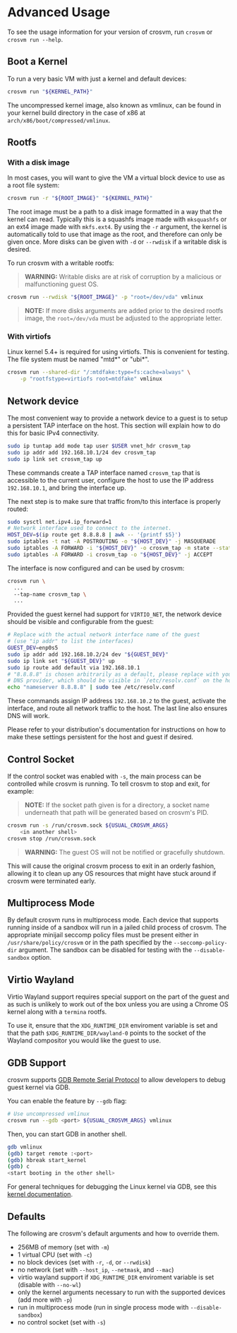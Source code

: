 # Advanced Usage

To see the usage information for your version of crosvm, run `crosvm` or `crosvm run --help`.

## Boot a Kernel

To run a very basic VM with just a kernel and default devices:

```sh
crosvm run "${KERNEL_PATH}"
```

The uncompressed kernel image, also known as vmlinux, can be found in your kernel build directory in
the case of x86 at `arch/x86/boot/compressed/vmlinux`.

## Rootfs

### With a disk image

In most cases, you will want to give the VM a virtual block device to use as a root file system:

```sh
crosvm run -r "${ROOT_IMAGE}" "${KERNEL_PATH}"
```

The root image must be a path to a disk image formatted in a way that the kernel can read. Typically
this is a squashfs image made with `mksquashfs` or an ext4 image made with `mkfs.ext4`. By using the
`-r` argument, the kernel is automatically told to use that image as the root, and therefore can
only be given once. More disks can be given with `-d` or `--rwdisk` if a writable disk is desired.

To run crosvm with a writable rootfs:

> **WARNING:** Writable disks are at risk of corruption by a malicious or malfunctioning guest OS.

```sh
crosvm run --rwdisk "${ROOT_IMAGE}" -p "root=/dev/vda" vmlinux
```

> **NOTE:** If more disks arguments are added prior to the desired rootfs image, the `root=/dev/vda`
> must be adjusted to the appropriate letter.

### With virtiofs

Linux kernel 5.4+ is required for using virtiofs. This is convenient for testing. The file system
must be named "mtd\*" or "ubi\*".

```sh
crosvm run --shared-dir "/:mtdfake:type=fs:cache=always" \
    -p "rootfstype=virtiofs root=mtdfake" vmlinux
```

## Network device

The most convenient way to provide a network device to a guest is to setup a persistent TAP
interface on the host. This section will explain how to do this for basic IPv4 connectivity.

```sh
sudo ip tuntap add mode tap user $USER vnet_hdr crosvm_tap
sudo ip addr add 192.168.10.1/24 dev crosvm_tap
sudo ip link set crosvm_tap up
```

These commands create a TAP interface named `crosvm_tap` that is accessible to the current user,
configure the host to use the IP address `192.168.10.1`, and bring the interface up.

The next step is to make sure that traffic from/to this interface is properly routed:

```sh
sudo sysctl net.ipv4.ip_forward=1
# Network interface used to connect to the internet.
HOST_DEV=$(ip route get 8.8.8.8 | awk -- '{printf $5}')
sudo iptables -t nat -A POSTROUTING -o "${HOST_DEV}" -j MASQUERADE
sudo iptables -A FORWARD -i "${HOST_DEV}" -o crosvm_tap -m state --state RELATED,ESTABLISHED -j ACCEPT
sudo iptables -A FORWARD -i crosvm_tap -o "${HOST_DEV}" -j ACCEPT
```

The interface is now configured and can be used by crosvm:

```sh
crosvm run \
  ...
  --tap-name crosvm_tap \
  ...
```

Provided the guest kernel had support for `VIRTIO_NET`, the network device should be visible and
configurable from the guest:

```sh
# Replace with the actual network interface name of the guest
# (use "ip addr" to list the interfaces)
GUEST_DEV=enp0s5
sudo ip addr add 192.168.10.2/24 dev "${GUEST_DEV}"
sudo ip link set "${GUEST_DEV}" up
sudo ip route add default via 192.168.10.1
# "8.8.8.8" is chosen arbitrarily as a default, please replace with your local (or preferred global)
# DNS provider, which should be visible in `/etc/resolv.conf` on the host.
echo "nameserver 8.8.8.8" | sudo tee /etc/resolv.conf
```

These commands assign IP address `192.168.10.2` to the guest, activate the interface, and route all
network traffic to the host. The last line also ensures DNS will work.

Please refer to your distribution's documentation for instructions on how to make these settings
persistent for the host and guest if desired.

## Control Socket

If the control socket was enabled with `-s`, the main process can be controlled while crosvm is
running. To tell crosvm to stop and exit, for example:

> **NOTE:** If the socket path given is for a directory, a socket name underneath that path will be
> generated based on crosvm's PID.

```sh
crosvm run -s /run/crosvm.sock ${USUAL_CROSVM_ARGS}
    <in another shell>
crosvm stop /run/crosvm.sock
```

> **WARNING:** The guest OS will not be notified or gracefully shutdown.

This will cause the original crosvm process to exit in an orderly fashion, allowing it to clean up
any OS resources that might have stuck around if crosvm were terminated early.

## Multiprocess Mode

By default crosvm runs in multiprocess mode. Each device that supports running inside of a sandbox
will run in a jailed child process of crosvm. The appropriate minijail seccomp policy files must be
present either in `/usr/share/policy/crosvm` or in the path specified by the `--seccomp-policy-dir`
argument. The sandbox can be disabled for testing with the `--disable-sandbox` option.

## Virtio Wayland

Virtio Wayland support requires special support on the part of the guest and as such is unlikely to
work out of the box unless you are using a Chrome OS kernel along with a `termina` rootfs.

To use it, ensure that the `XDG_RUNTIME_DIR` enviroment variable is set and that the path
`$XDG_RUNTIME_DIR/wayland-0` points to the socket of the Wayland compositor you would like the guest
to use.

## GDB Support

crosvm supports [GDB Remote Serial Protocol] to allow developers to debug guest kernel via GDB.

You can enable the feature by `--gdb` flag:

```sh
# Use uncompressed vmlinux
crosvm run --gdb <port> ${USUAL_CROSVM_ARGS} vmlinux
```

Then, you can start GDB in another shell.

```sh
gdb vmlinux
(gdb) target remote :<port>
(gdb) hbreak start_kernel
(gdb) c
<start booting in the other shell>
```

For general techniques for debugging the Linux kernel via GDB, see this [kernel documentation].

## Defaults

The following are crosvm's default arguments and how to override them.

- 256MB of memory (set with `-m`)
- 1 virtual CPU (set with `-c`)
- no block devices (set with `-r`, `-d`, or `--rwdisk`)
- no network (set with `--host_ip`, `--netmask`, and `--mac`)
- virtio wayland support if `XDG_RUNTIME_DIR` enviroment variable is set (disable with `--no-wl`)
- only the kernel arguments necessary to run with the supported devices (add more with `-p`)
- run in multiprocess mode (run in single process mode with `--disable-sandbox`)
- no control socket (set with `-s`)

[gdb remote serial protocol]: https://sourceware.org/gdb/onlinedocs/gdb/Remote-Protocol.html
[kernel documentation]: https://www.kernel.org/doc/html/latest/dev-tools/gdb-kernel-debugging.html
